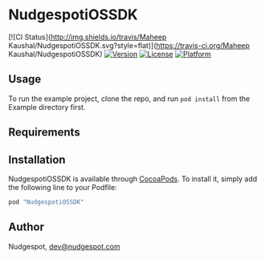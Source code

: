 # NudgespotiOSSDK

[![CI Status](http://img.shields.io/travis/Maheep Kaushal/NudgespotiOSSDK.svg?style=flat)](https://travis-ci.org/Maheep Kaushal/NudgespotiOSSDK)
[![Version](https://img.shields.io/cocoapods/v/NudgespotiOSSDK.svg?style=flat)](http://cocoapods.org/pods/NudgespotiOSSDK)
[![License](https://img.shields.io/cocoapods/l/NudgespotiOSSDK.svg?style=flat)](http://cocoapods.org/pods/NudgespotiOSSDK)
[![Platform](https://img.shields.io/cocoapods/p/NudgespotiOSSDK.svg?style=flat)](http://cocoapods.org/pods/NudgespotiOSSDK)

## Usage

To run the example project, clone the repo, and run `pod install` from the Example directory first.

## Requirements

## Installation

NudgespotiOSSDK is available through [CocoaPods](http://cocoapods.org). To install
it, simply add the following line to your Podfile:

```ruby
pod "NudgespotiOSSDK"
```

## Author
Nudgespot, dev@nudgespot.com
